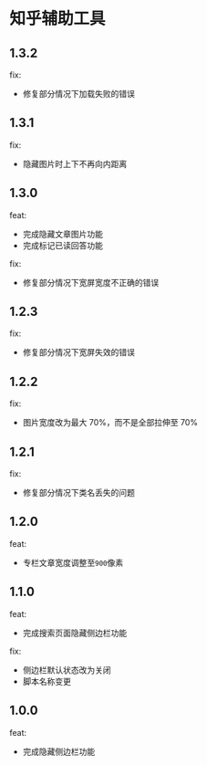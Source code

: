 # 知乎辅助工具

## 1.3.2

fix:
  - 修复部分情况下加载失败的错误

## 1.3.1

fix:
  - 隐藏图片时上下不再向内距离

## 1.3.0

feat:
  - 完成隐藏文章图片功能
  - 完成标记已读回答功能

fix:
  - 修复部分情况下宽屏宽度不正确的错误

## 1.2.3

fix:
  - 修复部分情况下宽屏失效的错误

## 1.2.2

fix:
  - 图片宽度改为最大 70%，而不是全部拉伸至 70%

## 1.2.1

fix:
  - 修复部分情况下类名丢失的问题

## 1.2.0

feat:
  - 专栏文章宽度调整至`900`像素

## 1.1.0

feat:
  - 完成搜索页面隐藏侧边栏功能

fix:
  - 侧边栏默认状态改为关闭
  - 脚本名称变更

## 1.0.0

feat:
  - 完成隐藏侧边栏功能
